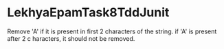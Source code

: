 # LekhyaEpamTask8TddJunit

Remove 'A' if it is present in first 2 characters of the string.
if 'A' is present after 2 c haracters, it should not be removed.
